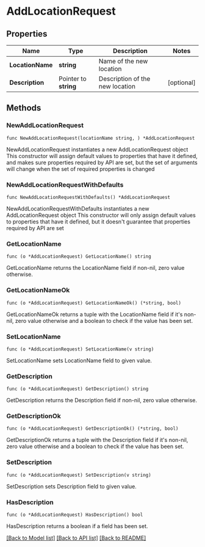 # AddLocationRequest

## Properties

Name | Type | Description | Notes
------------ | ------------- | ------------- | -------------
**LocationName** | **string** | Name of the new location | 
**Description** | Pointer to **string** | Description of the new location | [optional] 

## Methods

### NewAddLocationRequest

`func NewAddLocationRequest(locationName string, ) *AddLocationRequest`

NewAddLocationRequest instantiates a new AddLocationRequest object
This constructor will assign default values to properties that have it defined,
and makes sure properties required by API are set, but the set of arguments
will change when the set of required properties is changed

### NewAddLocationRequestWithDefaults

`func NewAddLocationRequestWithDefaults() *AddLocationRequest`

NewAddLocationRequestWithDefaults instantiates a new AddLocationRequest object
This constructor will only assign default values to properties that have it defined,
but it doesn't guarantee that properties required by API are set

### GetLocationName

`func (o *AddLocationRequest) GetLocationName() string`

GetLocationName returns the LocationName field if non-nil, zero value otherwise.

### GetLocationNameOk

`func (o *AddLocationRequest) GetLocationNameOk() (*string, bool)`

GetLocationNameOk returns a tuple with the LocationName field if it's non-nil, zero value otherwise
and a boolean to check if the value has been set.

### SetLocationName

`func (o *AddLocationRequest) SetLocationName(v string)`

SetLocationName sets LocationName field to given value.


### GetDescription

`func (o *AddLocationRequest) GetDescription() string`

GetDescription returns the Description field if non-nil, zero value otherwise.

### GetDescriptionOk

`func (o *AddLocationRequest) GetDescriptionOk() (*string, bool)`

GetDescriptionOk returns a tuple with the Description field if it's non-nil, zero value otherwise
and a boolean to check if the value has been set.

### SetDescription

`func (o *AddLocationRequest) SetDescription(v string)`

SetDescription sets Description field to given value.

### HasDescription

`func (o *AddLocationRequest) HasDescription() bool`

HasDescription returns a boolean if a field has been set.


[[Back to Model list]](../README.md#documentation-for-models) [[Back to API list]](../README.md#documentation-for-api-endpoints) [[Back to README]](../README.md)


